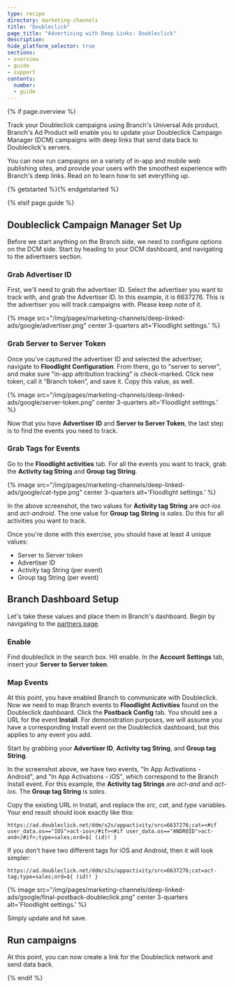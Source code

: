 ```yaml
---
type: recipe
directory: marketing-channels
title: "Doubleclick"
page_title: "Advertising with Deep Links: Doubleclick"
description:
hide_platform_selector: true
sections:
- overview
- guide
- support
contents:
  number:
  - guide
---
```


{% if page.overview %}

Track your Doubleclick campaigns using Branch's Universal Ads product. Branch's Ad Product will enable you to update your Doubleclick Campaign Manager (DCM) campaigns with deep links that send data back to Doubleclick's servers.

You can now run campaigns on a variety of in-app and mobile web publishing sites, and provide your users with the smoothest experience with Branch's deep links. Read on to learn how to set everything up.

{% getstarted %}{% endgetstarted %}

{% elsif page.guide %}

## Doubleclick Campaign Manager Set Up

Before we start anything on the Branch side, we need to configure options on the DCM side. Start by heading to your DCM dashboard, and navigating to the advertisers section.

### Grab Advertiser ID

First, we'll need to grab the advertiser ID. Select the advertiser you want to track with, and grab the Advertiser ID. In this example, it is 6637276. This is the advertiser you will track campaigns with. Please keep note of it.

{% image src="/img/pages/marketing-channels/deep-linked-ads/google/advertiser.png" center 3-quarters alt='Floodlight settings.' %}

### Grab Server to Server Token

Once you've captured the advertiser ID and selected the advertiser, navigate to **Floodlight Configuration**. From there, go to "server to server", and make sure "in-app attribution tracking" is check-marked. Click new token, call it “Branch token”, and save it. Copy this value, as well.

{% image src="/img/pages/marketing-channels/deep-linked-ads/google/server-token.png" center 3-quarters alt='Floodlight settings.' %}

Now that you have **Advertiser ID** and **Server to Server Token**, the last step is to find the events you need to track.

### Grab Tags for Events

Go to the **Floodlight activities** tab. For all the events you want to track, grab the **Activity tag String** and **Group tag String**.

{% image src="/img/pages/marketing-channels/deep-linked-ads/google/cat-type.png" center 3-quarters alt='Floodlight settings.' %}

In the above screenshot, the two values for **Activity tag String** are *act-ios* and *act-android*. The one value for **Group tag String** is *sales*. Do this for all activities you want to track.

Once you're done with this exercise, you should have at least 4 unique values:

- Server to Server token
- Advertiser ID
- Activity tag String (per event)
- Group tag String (per event)

## Branch Dashboard Setup

Let's take these values and place them in Branch's dashboard. Begin by navigating to the [partners page](https://dashboard.branch.io/ads/partner-management/a_doubleclick).

### Enable

Find doubleclick in the search box. Hit enable. In the **Account Settings** tab, insert your **Server to Server token**.

### Map Events

At this point, you have enabled Branch to communicate with Doubleclick. Now we need to map Branch events to **Floodlight Activities** found on the Doubleclick dashboard. Click the **Postback Config** tab. You should see a URL for the event **Install**. For demonstration purposes, we will assume you have a corresponding Install event on the Doubleclick dashboard, but this applies to any event you add.

Start by grabbing your **Advertiser ID**, **Activity tag String**, and **Group tag String**.

In the screenshot above, we have two events, "In App Activations - Android", and "In App Activations - iOS", which correspond to the Branch Install event. For this example, the **Activity tag Strings** are *act-and* and *act-ios*. The **Group tag String** is *sales*.

Copy the existing URL in Install, and replace the *src*, *cat*, and *type* variables. Your end result should look exactly like this:

`https://ad.doubleclick.net/ddm/s2s/appactivity/src=6637276;cat=<#if user_data.os=="IOS">act-ios</#if><#if user_data.os=="ANDROID">act-and</#if>;type=sales;ord=${ (id)! }`

If you don't have two different tags for iOS and Android, then it will look simpler:

`https://ad.doubleclick.net/ddm/s2s/appactivity/src=6637276;cat=act-tag;type=sales;ord=${ (id)! }`

{% image src="/img/pages/marketing-channels/deep-linked-ads/google/final-postback-doubleclick.png" center 3-quarters alt='Floodlight settings.' %}

Simply update and hit save.

## Run campaigns

At this point, you can now create a link for the Doubleclick network and send data back.

{% endif %}
